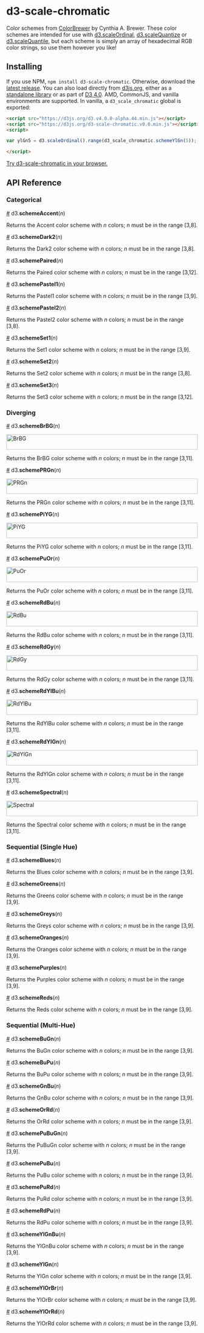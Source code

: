 # d3-scale-chromatic

Color schemes from [ColorBrewer](http://colorbrewer2.org) by Cynthia A. Brewer. These color schemes are intended for use with [d3.scaleOrdinal](https://github.com/d3/d3-scale/blob/master/README.md#ordinal-scales), [d3.scaleQuantize](https://github.com/d3/d3-scale/blob/master/README.md#quantize-scales) or [d3.scaleQuantile](https://github.com/d3/d3-scale/blob/master/README.md#quantile-scales), but each scheme is simply an array of hexadecimal RGB color strings, so use them however you like!

## Installing

If you use NPM, `npm install d3-scale-chromatic`. Otherwise, download the [latest release](https://github.com/d3/d3-scale-chromatic/releases/latest). You can also load directly from [d3js.org](https://d3js.org), either as a [standalone library](https://d3js.org/d3-scale-chromatic.v0.0.min.js) or as part of [D3 4.0](https://github.com/d3/d3). AMD, CommonJS, and vanilla environments are supported. In vanilla, a `d3_scale_chromatic` global is exported:

```html
<script src="https://d3js.org/d3.v4.0.0-alpha.44.min.js"></script>
<script src="https://d3js.org/d3-scale-chromatic.v0.0.min.js"></script>
<script>

var ylGn5 = d3.scaleOrdinal().range(d3_scale_chromatic.schemeYlGn(5));

</script>
```

[Try d3-scale-chromatic in your browser.](https://tonicdev.com/npm/d3-scale-chromatic)

## API Reference

### Categorical

<a href="#schemeAccent" name="schemeAccent">#</a> d3.<b>schemeAccent</b>(<i>n</i>)

Returns the Accent color scheme with *n* colors; *n* must be in the range [3,8].

<a href="#schemeDark2" name="schemeDark2">#</a> d3.<b>schemeDark2</b>(<i>n</i>)

Returns the Dark2 color scheme with *n* colors; *n* must be in the range [3,8].

<a href="#schemePaired" name="schemePaired">#</a> d3.<b>schemePaired</b>(<i>n</i>)

Returns the Paired color scheme with *n* colors; *n* must be in the range [3,12].

<a href="#schemePastel1" name="schemePastel1">#</a> d3.<b>schemePastel1</b>(<i>n</i>)

Returns the Pastel1 color scheme with *n* colors; *n* must be in the range [3,9].

<a href="#schemePastel2" name="schemePastel2">#</a> d3.<b>schemePastel2</b>(<i>n</i>)

Returns the Pastel2 color scheme with *n* colors; *n* must be in the range [3,8].

<a href="#schemeSet1" name="schemeSet1">#</a> d3.<b>schemeSet1</b>(<i>n</i>)

Returns the Set1 color scheme with *n* colors; *n* must be in the range [3,9].

<a href="#schemeSet2" name="schemeSet2">#</a> d3.<b>schemeSet2</b>(<i>n</i>)

Returns the Set2 color scheme with *n* colors; *n* must be in the range [3,8].

<a href="#schemeSet3" name="schemeSet3">#</a> d3.<b>schemeSet3</b>(<i>n</i>)

Returns the Set3 color scheme with *n* colors; *n* must be in the range [3,12].

### Diverging

<a href="#schemeBrBG" name="schemeBrBG">#</a> d3.<b>schemeBrBG</b>(<i>n</i>)

<img src="https://raw.githubusercontent.com/d3/d3-scale-chromatic/master/img/br-b-g.png" width="100%" height="40" alt="BrBG">

Returns the BrBG color scheme with *n* colors; *n* must be in the range [3,11].

<a href="#schemePRGn" name="schemePRGn">#</a> d3.<b>schemePRGn</b>(<i>n</i>)

<img src="https://raw.githubusercontent.com/d3/d3-scale-chromatic/master/img/p-r-gn.png" width="100%" height="40" alt="PRGn">

Returns the PRGn color scheme with *n* colors; *n* must be in the range [3,11].

<a href="#schemePiYG" name="schemePiYG">#</a> d3.<b>schemePiYG</b>(<i>n</i>)

<img src="https://raw.githubusercontent.com/d3/d3-scale-chromatic/master/img/pi-y-g.png" width="100%" height="40" alt="PiYG">

Returns the PiYG color scheme with *n* colors; *n* must be in the range [3,11].

<a href="#schemePuOr" name="schemePuOr">#</a> d3.<b>schemePuOr</b>(<i>n</i>)

<img src="https://raw.githubusercontent.com/d3/d3-scale-chromatic/master/img/pu-or.png" width="100%" height="40" alt="PuOr">

Returns the PuOr color scheme with *n* colors; *n* must be in the range [3,11].

<a href="#schemeRdBu" name="schemeRdBu">#</a> d3.<b>schemeRdBu</b>(<i>n</i>)

<img src="https://raw.githubusercontent.com/d3/d3-scale-chromatic/master/img/rd-bu.png" width="100%" height="40" alt="RdBu">

Returns the RdBu color scheme with *n* colors; *n* must be in the range [3,11].

<a href="#schemeRdGy" name="schemeRdGy">#</a> d3.<b>schemeRdGy</b>(<i>n</i>)

<img src="https://raw.githubusercontent.com/d3/d3-scale-chromatic/master/img/rd-gy.png" width="100%" height="40" alt="RdGy">

Returns the RdGy color scheme with *n* colors; *n* must be in the range [3,11].

<a href="#schemeRdYlBu" name="schemeRdYlBu">#</a> d3.<b>schemeRdYlBu</b>(<i>n</i>)

<img src="https://raw.githubusercontent.com/d3/d3-scale-chromatic/master/img/rd-yl-bu.png" width="100%" height="40" alt="RdYlBu">

Returns the RdYlBu color scheme with *n* colors; *n* must be in the range [3,11].

<a href="#schemeRdYlGn" name="schemeRdYlGn">#</a> d3.<b>schemeRdYlGn</b>(<i>n</i>)

<img src="https://raw.githubusercontent.com/d3/d3-scale-chromatic/master/img/rd-yl-gn.png" width="100%" height="40" alt="RdYlGn">

Returns the RdYlGn color scheme with *n* colors; *n* must be in the range [3,11].

<a href="#schemeSpectral" name="schemeSpectral">#</a> d3.<b>schemeSpectral</b>(<i>n</i>)

<img src="https://raw.githubusercontent.com/d3/d3-scale-chromatic/master/img/spectral.png" width="100%" height="40" alt="Spectral">

Returns the Spectral color scheme with *n* colors; *n* must be in the range [3,11].

### Sequential (Single Hue)

<a href="#schemeBlues" name="schemeBlues">#</a> d3.<b>schemeBlues</b>(<i>n</i>)

Returns the Blues color scheme with *n* colors; *n* must be in the range [3,9].

<a href="#schemeGreens" name="schemeGreens">#</a> d3.<b>schemeGreens</b>(<i>n</i>)

Returns the Greens color scheme with *n* colors; *n* must be in the range [3,9].

<a href="#schemeGreys" name="schemeGreys">#</a> d3.<b>schemeGreys</b>(<i>n</i>)

Returns the Greys color scheme with *n* colors; *n* must be in the range [3,9].

<a href="#schemeOranges" name="schemeOranges">#</a> d3.<b>schemeOranges</b>(<i>n</i>)

Returns the Oranges color scheme with *n* colors; *n* must be in the range [3,9].

<a href="#schemePurples" name="schemePurples">#</a> d3.<b>schemePurples</b>(<i>n</i>)

Returns the Purples color scheme with *n* colors; *n* must be in the range [3,9].

<a href="#schemeReds" name="schemeReds">#</a> d3.<b>schemeReds</b>(<i>n</i>)

Returns the Reds color scheme with *n* colors; *n* must be in the range [3,9].

### Sequential (Multi-Hue)

<a href="#schemeBuGn" name="schemeBuGn">#</a> d3.<b>schemeBuGn</b>(<i>n</i>)

Returns the BuGn color scheme with *n* colors; *n* must be in the range [3,9].

<a href="#schemeBuPu" name="schemeBuPu">#</a> d3.<b>schemeBuPu</b>(<i>n</i>)

Returns the BuPu color scheme with *n* colors; *n* must be in the range [3,9].

<a href="#schemeGnBu" name="schemeGnBu">#</a> d3.<b>schemeGnBu</b>(<i>n</i>)

Returns the GnBu color scheme with *n* colors; *n* must be in the range [3,9].

<a href="#schemeOrRd" name="schemeOrRd">#</a> d3.<b>schemeOrRd</b>(<i>n</i>)

Returns the OrRd color scheme with *n* colors; *n* must be in the range [3,9].

<a href="#schemePuBuGn" name="schemePuBuGn">#</a> d3.<b>schemePuBuGn</b>(<i>n</i>)

Returns the PuBuGn color scheme with *n* colors; *n* must be in the range [3,9].

<a href="#schemePuBu" name="schemePuBu">#</a> d3.<b>schemePuBu</b>(<i>n</i>)

Returns the PuBu color scheme with *n* colors; *n* must be in the range [3,9].

<a href="#schemePuRd" name="schemePuRd">#</a> d3.<b>schemePuRd</b>(<i>n</i>)

Returns the PuRd color scheme with *n* colors; *n* must be in the range [3,9].

<a href="#schemeRdPu" name="schemeRdPu">#</a> d3.<b>schemeRdPu</b>(<i>n</i>)

Returns the RdPu color scheme with *n* colors; *n* must be in the range [3,9].

<a href="#schemeYlGnBu" name="schemeYlGnBu">#</a> d3.<b>schemeYlGnBu</b>(<i>n</i>)

Returns the YlGnBu color scheme with *n* colors; *n* must be in the range [3,9].

<a href="#schemeYlGn" name="schemeYlGn">#</a> d3.<b>schemeYlGn</b>(<i>n</i>)

Returns the YlGn color scheme with *n* colors; *n* must be in the range [3,9].

<a href="#schemeYlOrBr" name="schemeYlOrBr">#</a> d3.<b>schemeYlOrBr</b>(<i>n</i>)

Returns the YlOrBr color scheme with *n* colors; *n* must be in the range [3,9].

<a href="#schemeYlOrRd" name="schemeYlOrRd">#</a> d3.<b>schemeYlOrRd</b>(<i>n</i>)

Returns the YlOrRd color scheme with *n* colors; *n* must be in the range [3,9].
